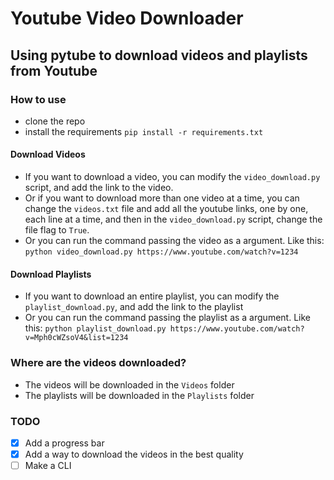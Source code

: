 # Youtube Video Downloader

## Using pytube to download videos and playlists from Youtube

### How to use

- clone the repo
- install the requirements `pip install -r requirements.txt`

#### Download Videos

- If you want to download a video, you can modify the `video_download.py` script, and add the link to the video.
- Or if you want to download more than one video at a time, you can change the `videos.txt` file and add all the youtube links, one by one, each line at a time, and then in the `video_download.py` script, change the file flag to `True`.
- Or you can run the command passing the video as a argument. Like this: `python video_download.py https://www.youtube.com/watch?v=1234`

#### Download Playlists

- If you want to download an entire playlist, you can modify the `playlist_download.py`, and add the link to the playlist
- Or you can run the command passing the playlist as a argument. Like this: `python playlist_download.py https://www.youtube.com/watch?v=Mph0cWZsoV4&list=1234`

### Where are the videos downloaded?

- The videos will be downloaded in the `Videos` folder
- The playlists will be downloaded in the `Playlists` folder

### TODO

- [X] Add a progress bar
- [X] Add a way to download the videos in the best quality
- [ ] Make a CLI
